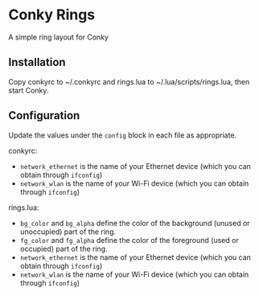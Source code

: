 Conky Rings
===========

A simple ring layout for Conky


Installation
------------

Copy conkyrc to ~/.conkyrc and rings.lua to ~/.lua/scripts/rings.lua, then
start Conky.


Configuration
-------------

Update the values under the `config` block in each file as appropriate.

conkyrc:

*   `network_ethernet` is the name of your Ethernet device (which you can
    obtain through `ifconfig`)
*   `network_wlan` is the name of your Wi-Fi device (which you can obtain
    through `ifconfig`)

rings.lua:

*   `bg_color` and `bg_alpha` define the color of the background (unused or
    unoccupied) part of the ring.
*   `fg_color` and `fg_alpha` define the color of the foreground (used or
    occupied) part of the ring.
*   `network_ethernet` is the name of your Ethernet device (which you can
    obtain through `ifconfig`)
*   `network_wlan` is the name of your Wi-Fi device (which you can obtain
    through `ifconfig`)
